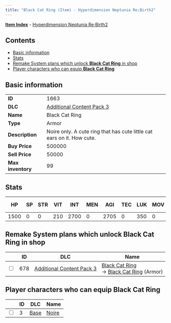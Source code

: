 ```yaml
---
title: "Black Cat Ring (Item) - Hyperdimension Neptunia Re;Birth2"
---
```


[**Item Index**](/neptunia/rb2/item/index.html) - [Hyperdimension Neptunia Re;Birth2](/neptunia/rb2)

## Contents

- [Basic information](#basic-information)
- [Stats](#stats)
- [Remake System plans which unlock **Black Cat Ring** in shop](#remake-system-plans-which-unlock-black-cat-ring-in-shop)
- [Player characters who can equip **Black Cat Ring**](#player-characters-who-can-equip-black-cat-ring)

## Basic information

|   |   |
| -- | -- |
| **ID** | 1663 |
| **DLC** | [Additional Content Pack 3](/neptunia/rb2/dlc/5-pack3.html) |
| **Name** | Black Cat Ring |
| **Type** | Armor |
| **Description** | Noire only. A cute ring that has cute little cat ears on it. How cute. |
| **Buy Price** | 500000 |
| **Sell Price** | 50000 |
| **Max inventory** | 99 |

## Stats

| HP | SP | STR | VIT | INT | MEN | AGI | TEC | LUK | MOV | Fire res. | Ice res. | Wind res. | Lightning res. |
| -- | -- | --- | --- | --- | --- | --- | --- | --- | --- | --------- | -------- | --------- | -------------- |
| 1500 | 0 | 0 | 210 | 2700 | 0 | 2705 | 0 | 350 | 0 | 0 | 0 | 0 | 0 |

## Remake System plans which unlock **Black Cat Ring** in shop

|    | ID | DLC | Name |
| -- | -- | --- | ---- |
| <input type="checkbox" id="rb2-remake-5-678" class="trackbox" /> | 678 | [Additional Content Pack 3](/neptunia/rb2/dlc/5-pack3.html) | [Black Cat Ring](/neptunia/rb2/remake/5-678-black-cat-ring.html)<br />→ [Black Cat Ring](/neptunia/rb2/item/5-1663-black-cat-ring.html) (Armor) |

## Player characters who can equip **Black Cat Ring**

|    | ID | DLC | Name |
| -- | -- | --- | ---- |
| <input type="checkbox" id="rb2-player-0-3" class="trackbox" /> | 3 | [Base](/neptunia/rb2/dlc/0-base.html) | [Noire](/neptunia/rb2/player/0-3-noire.html) |